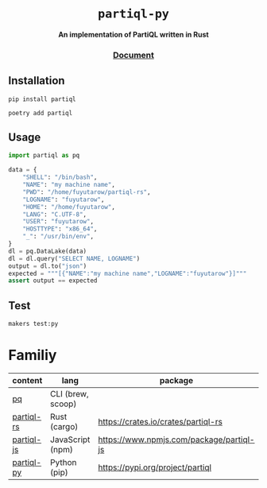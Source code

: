 <div align="center">
  <h1><code>partiql-py</code></h1>
  <strong>An implementation of PartiQL written in Rust</strong>

  <h3>
    <a href="https://partiql.vercel.app">Document</a>
  </h3>
</div>

## Installation
```sh:$
pip install partiql
```
```sh:$
poetry add partiql
```

## Usage
```py:test_partiql.py
import partiql as pq

data = {
    "SHELL": "/bin/bash",
    "NAME": "my machine name",
    "PWD": "/home/fuyutarow/partiql-rs",
    "LOGNAME": "fuyutarow",
    "HOME": "/home/fuyutarow",
    "LANG": "C.UTF-8",
    "USER": "fuyutarow",
    "HOSTTYPE": "x86_64",
    "_": "/usr/bin/env",
}
dl = pq.DataLake(data)
dl = dl.query("SELECT NAME, LOGNAME")
output = dl.to("json")
expected = """[{"NAME":"my machine name","LOGNAME":"fuyutarow"}]"""
assert output == expected
```

## Test

```sh:$
makers test:py
```


# Familiy

| content | lang | package |
| --- | --- | --- |
| [pq](https://github.com/fuyutarow/partiql-rs/blob/alpha/src/bin/pq.rs) | CLI (brew, scoop) | |
| [partiql-rs](https://github.com/fuyutarow/partiql-rs) | Rust (cargo) | https://crates.io/crates/partiql-rs |
| [partiql-js](https://github.com/fuyutarow/partiql-rs/tree/alpha/partiql-js) | JavaScript (npm) | https://www.npmjs.com/package/partiql-js |
| [partiql-py](https://github.com/fuyutarow/partiql-rs/tree/alpha/partiql-py) | Python (pip) | https://pypi.org/project/partiql |
